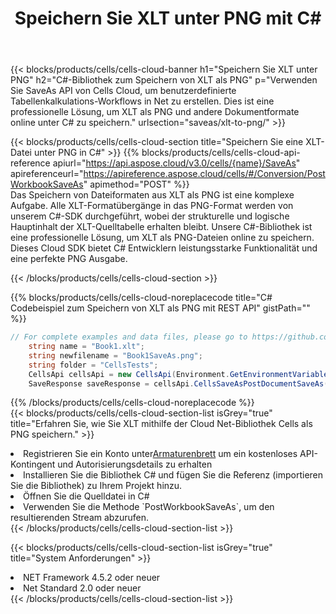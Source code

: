 ﻿---
title:  Speichern Sie XLT unter PNG mit C#
description:  Verwendung des Aspose.Cells Cloud SDK für C# zum Speichern der XLT-Formatdatei als PNG-Formatdatei.
kwords: Excel, Save XLT as PNG, REST, C#
howto: How to save XLT as PNG using Aspose.Cells Cloud C# library.
---
{{< blocks/products/cells/cells-cloud-banner h1="Speichern Sie XLT unter PNG" h2="C#-Bibliothek zum Speichern von XLT als PNG" p="Verwenden Sie SaveAs API von Cells Cloud, um benutzerdefinierte Tabellenkalkulations-Workflows in Net zu erstellen. Dies ist eine professionelle Lösung, um XLT als PNG und andere Dokumentformate online unter C# zu speichern." urlsection="saveas/xlt-to-png/" >}}

{{< blocks/products/cells/cells-cloud-section title="Speichern Sie eine XLT-Datei unter PNG in C#" >}}
{{% blocks/products/cells/cells-cloud-api-reference apiurl="https://api.aspose.cloud/v3.0/cells/{name}/SaveAs" apireferenceurl="https://apireference.aspose.cloud/cells/#/Conversion/PostWorkbookSaveAs" apimethod="POST" %}}
<br/>
Das Speichern von Dateiformaten aus XLT als PNG ist eine komplexe Aufgabe. Alle XLT-Formatübergänge in das PNG-Format werden von unserem C#-SDK durchgeführt, wobei der strukturelle und logische Hauptinhalt der XLT-Quelltabelle erhalten bleibt. Unsere C#-Bibliothek ist eine professionelle Lösung, um XLT als PNG-Dateien online zu speichern. Dieses Cloud SDK bietet C# Entwicklern leistungsstarke Funktionalität und eine perfekte PNG Ausgabe.

{{< /blocks/products/cells/cells-cloud-section >}}

{{% blocks/products/cells/cells-cloud-noreplacecode title="C# Codebeispiel zum Speichern von XLT als PNG mit REST API" gistPath="" %}}
  
```cs
// For complete examples and data files, please go to https://github.com/aspose-cells-cloud/aspose-cells-cloud-dotnet/
    string name = "Book1.xlt";
    string newfilename = "Book1SaveAs.png";
    string folder = "CellsTests";
    CellsApi cellsApi = new CellsApi(Environment.GetEnvironmentVariable("ProductClientId"), Environment.GetEnvironmentVariable("ProductClientSecret"));
    SaveResponse saveResponse = cellsApi.CellsSaveAsPostDocumentSaveAs(name, null, newfilename, null,null,folder);
```
  
{{% /blocks/products/cells/cells-cloud-noreplacecode %}}
<br/>
{{< blocks/products/cells/cells-cloud-section-list isGrey="true" title="Erfahren Sie, wie Sie XLT mithilfe der Cloud Net-Bibliothek Cells als PNG speichern." >}}
<li> Registrieren Sie ein Konto unter<a href="https://dashboard.aspose.cloud/">Armaturenbrett</a> um ein kostenloses API-Kontingent und Autorisierungsdetails zu erhalten</li>
<li>Installieren Sie die Bibliothek C# und fügen Sie die Referenz (importieren Sie die Bibliothek) zu Ihrem Projekt hinzu.</li>
<li>Öffnen Sie die Quelldatei in C#</li>
<li>Verwenden Sie die Methode `PostWorkbookSaveAs`, um den resultierenden Stream abzurufen.</li>
{{< /blocks/products/cells/cells-cloud-section-list >}}

{{< blocks/products/cells/cells-cloud-section-list isGrey="true" title="System Anforderungen" >}}
<li>NET Framework 4.5.2 oder neuer</li>
<li>Net Standard 2.0 oder neuer</li>
{{< /blocks/products/cells/cells-cloud-section-list >}}
